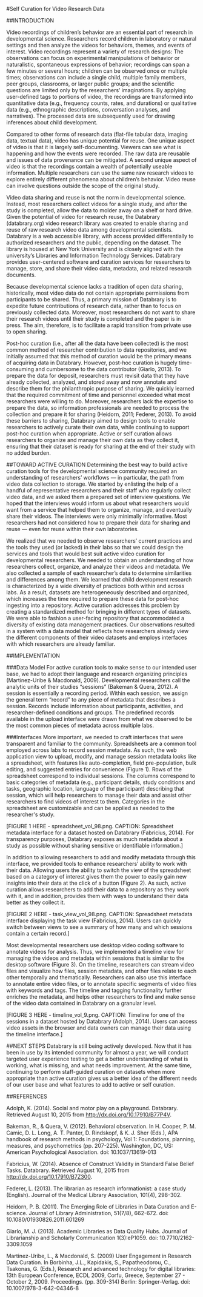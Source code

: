 #Self Curation for Video Research Data

##INTRODUCTION

Video recordings of children’s behavior are an essential part of research in developmental science. 
Researchers record children in laboratory or natural settings and then analyze the videos for behaviors, themes, and events of interest. 
Video recordings represent a variety of research designs: The observations can focus on experimental manipulations of behavior or naturalistic, spontaneous expressions of behavior; recordings can span a few minutes or several hours; children can be observed once or multiple times; observations can include a single child, multiple family members, peer groups, classrooms, or larger public groups; and the scientific questions are limited only by the researchers’ imaginations. 
By applying user-defined tags to portions of video, the recordings are transformed into quantitative data (e.g., frequency counts, rates, and durations) or qualitative data (e.g., ethnographic descriptions, conversation analyses, and narratives). 
The processed data are subsequently used for drawing inferences about child development. 

Compared to other forms of research data (flat-file tabular data, imaging data, textual data), video has unique potential for reuse. 
One unique aspect of video is that it is largely self-documenting. 
Viewers can see what is happening and how the events were recorded. 
The raw data are reusable and issues of data provenance can be mitigated. 
A second unique aspect of video is that the recordings contain a wealth of potentially useable information. 
Multiple researchers can use the same raw research videos to explore entirely different phenomena about children’s behavior. 
Video reuse can involve questions outside the scope of the original study.

Video data sharing and reuse is not the norm in developmental science. 
Instead, most researchers collect videos for a single study, and after the study is completed, allow the data to molder away on a shelf or hard drive. 
Given the potential of video for research reuse, the Databrary (databrary.org) video research library was created to enable sharing and reuse of raw research video data among developmental scientists. 
Databrary is a web accessible library, with access provided differentially to authorized researchers and the public, depending on the dataset. 
The library is housed at New York University and is closely aligned with the university’s Libraries and Information Technology Services. 
Databrary provides user-centered software and curation services for researchers to manage, store, and share their video data, metadata, and related research documents.

Because developmental science lacks a tradition of open data sharing, historically, most video data do not contain appropriate permissions from participants to be shared. 
Thus, a primary mission of Databrary is to expedite future contributions of research data, rather than to focus on previously collected data. 
Moreover, most researchers do not want to share their research videos until their study is completed and the paper is in press. 
The aim, therefore, is to facilitate a rapid transition from private use to open sharing. 

Post-hoc curation (i.e., after all the data have been collected) is the most common method of researcher contribution to data repositories, and we initially assumed that this method of curation would be the primary means of acquiring data in Databrary. 
However, post-hoc curation is hugely time-consuming and cumbersome to the data contributor (Giarlo, 2013). 
To prepare the data for deposit, researchers must revisit data that they have already collected, analyzed, and stored away and now annotate and describe them for the philanthropic purpose of sharing. 
We quickly learned that the required commitment of time and personnel exceeded what most researchers were willing to do. 
Moreover, researchers lack the expertise to prepare the data, so information professionals are needed to process the collection and prepare it for sharing (Heidorn, 2011; Federer, 2013). 
To avoid these barriers to sharing, Databrary aimed to design tools to enable researchers to actively curate their own data, while continuing to support post-hoc curation when appropriate. 
Active or self curation allows researchers to organize and manage their own data as they collect it, ensuring that their dataset is ready for sharing at the end of their study with no added burden.

##TOWARD ACTIVE CURATION
Determining the best way to build active curation tools for the developmental science community required an understanding of researchers’ workflows — in particular, the path from video data collection to storage. 
We started by enlisting the help of a handful of representative researchers and their staff who regularly collect video data, and we asked them a prepared set of interview questions. 
We hoped that the interviews would inform us about what researchers would want from a service that helped them to organize, manage, and eventually share their videos. 
The interviews were only minimally informative. 
Most researchers had not considered how to prepare their data for sharing and reuse — even for reuse within their own laboratories. 

We realized that we needed to observe researchers’ current practices and the tools they used (or lacked) in their labs so that we could design the services and tools that would best suit active video curation for developmental researchers. 
We needed to obtain an understanding of how researchers collect, organize, and analyze their videos and metadata. 
We also collected a sample of each researcher’s data to determine similarities and differences among them. 
We learned that child development research is characterized by a wide diversity of practices both within and across labs. 
As a result, datasets are heterogeneously described and organized, which increases the time required to prepare these data for post-hoc ingesting into a repository. 
Active curation addresses this problem by creating a standardized method for bringing in different types of datasets. 
We were able to fashion a user-facing repository that accommodated a diversity of existing data management practices. 
Our observations resulted in a system with a data model that reflects how researchers already view the different components of their video datasets and employs interfaces with which researchers are already familiar.

##IMPLEMENTATION

###Data Model
For active curation tools to make sense to our intended user base, we had to adopt their language and research organizing principles (Martinez-Uribe & Macdonald, 2009). 
Developmental researchers call the analytic units of their studies “sessions” (Bakeman & Quera, 2012). 
A session is essentially a recording period. 
Within each session, we assign the general term “record” to any piece of metadata that describes a session. Records include information about participants, activities, and researcher-defined conditions and groups. 
The predefined records available in the upload interface were drawn from what we observed to be the most common pieces of metadata across multiple labs.

###Interfaces
More important, we needed to craft interfaces that were transparent and familiar to the community. 
Spreadsheets are a common tool employed across labs to record session metadata. 
As such, the web application view to upload, modify, and manage session metadata looks like a spreadsheet, with features like auto-completion, field pre-population, bulk editing, and suggested entries for convenience (Figure 1). 
Rows of the spreadsheet correspond to individual sessions. 
The columns correspond to basic categories of metadata (e.g., participant details, study conditions and tasks, geographic location, language of the participant) describing that session, which will help researchers to manage their data and assist other researchers to find videos of interest to them. 
Categories in the spreadsheet are customizable and can be applied as needed to the researcher's study.

[FIGURE 1 HERE - spreadsheet_vol_98.png. CAPTION: Spreadsheet metadata interface for a dataset hosted on Databrary (Fabricius, 2014). For transparency purposes, Databrary exposes as much metadata about a study as possible without sharing sensitive or identifiable information.]

In addition to allowing researchers to add and modify metadata through this interface, we provided tools to enhance researchers’ ability to work with their data. 
Allowing users the ability to switch the view of the spreadsheet based on a category of interest gives them the power to easily gain new insights into their data at the click of a button (Figure 2). 
As such, active curation allows researchers to add their data to a repository as they work with it, and in addition, provides them with ways to understand their data better as they collect it.

[FIGURE 2 HERE - task_view_vol_98.png. CAPTION: Spreadsheet metadata interface displaying the task view (Fabricius, 2014). Users can quickly switch between views to see a summary of how many and which sessions contain a certain record.]

Most developmental researchers use desktop video coding software to annotate videos for analysis. 
Thus, we implemented a timeline view for managing the videos and metadata within sessions that is similar to the desktop software (Figure 3). 
On the timeline, researchers can stream video files and visualize how files, session metadata, and other files relate to each other temporally and thematically. 
Researchers can also use this interface to annotate entire video files, or to annotate specific segments of video files with keywords and tags. 
The timeline and tagging functionality further enriches the metadata, and helps other researchers to find and make sense of the video data contained in Databrary on a granular level.

[FIGURE 3 HERE - timeline_vol_9.png. CAPTION: Timeline for one of the sessions in a dataset hosted by Databrary (Adolph, 2014). Users can access video assets in the browser and data owners can manage their data using the timeline interface.]

##NEXT STEPS
Databrary is still being actively developed. 
Now that it has been in use by its intended community for almost a year, we will conduct targeted user experience testing to get a better understanding of what is working, what is missing, and what needs improvement. 
At the same time, continuing to perform staff-guided curation on datasets when more appropriate than active curation gives us a better idea of the different needs of our user base and what features to add to active or self curation.

##REFERENCES

Adolph, K. (2014). Social and motor play on a playground. Databrary. Retrieved August 10, 2015 from http://dx.doi.org/10.17910/B77P4V.

Bakeman, R., & Quera, V. (2012). Behavioral observation. In H. Cooper, P. M. Camic, D. L. Long, A. T. Panter, D. Rindskopf, & K. J. Sher (Eds.), APA handbook of research methods in psychology, Vol 1: Foundations, planning, measures, and psychometrics (pp. 207-225). Washington, DC, US: American Psychological Association. doi: 10.1037/13619-013

Fabricius, W. (2014). Absence of Construct Validity in Standard False Belief Tasks. Databrary. Retrieved August 10, 2015 from http://dx.doi.org/10.17910/B7Z300.

Federer, L. (2013). The librarian as research informationist: a case study (English). Journal of the Medical Library Association, 101(4), 298-302.

Heidorn, P. B. (2011). The Emerging Role of Libraries in Data Curation and E-science. Journal of Library Administration, 51(7/8), 662-672. doi: 10.1080/01930826.2011.601269

Giarlo, M. J. (2013). Academic Libraries as Data Quality Hubs. Journal of Librarianship and Scholarly Communication 1(3):eP1059. doi: 10.7710/2162-3309.1059

Martinez-Uribe, L., & Macdonald, S. (2009) User Engagement in Research Data Curation. In  Borbinha, J.L., Kapidakis, S., Papatheodorou, C., Tsakonas, G. (Eds.), Research and advanced technology for digital libraries: 13th European Conference, ECDL 2009, Corfu, Greece, September 27 - October 2, 2009. Proceedings. (pp. 309-314) Berlin: Springer-Verlag. doi: 10.1007/978-3-642-04346-8

